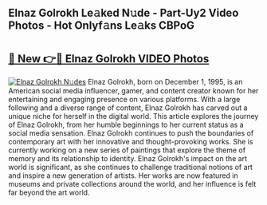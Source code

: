 ## Elnaz Golrokh Le𝚊ked N𝚞de - Part-Uy2 Video Photos - Hot Onlyf𝚊ns Le𝚊ks CBPoG

# <h2><a href="http://ac26234.deff.icu/?id=Elnaz+Golrokh">🔗 New 👉🔴 Elnaz Golrokh VIDEO Photos</a></h2>

[![Elnaz Golrokh N𝚞des](https://i.imgur.com/rIISA9y.gif)](http://ac26234.deff.icu/?id=Elnaz+Golrokh)
Elnaz Golrokh, born on December 1, 1995, is an American social media influencer, gamer, and content creator known for her entertaining and engaging presence on various platforms. With a large following and a diverse range of content, Elnaz Golrokh has carved out a unique niche for herself in the digital world. This article explores the journey of Elnaz Golrokh, from her humble beginnings to her current status as a social media sensation. Elnaz Golrokh continues to push the boundaries of contemporary art with her innovative and thought-provoking works. She is currently working on a new series of paintings that explore the theme of memory and its relationship to identity. Elnaz Golrokh's impact on the art world is significant, as she continues to challenge traditional notions of art and inspire a new generation of artists. Her works are now featured in museums and private collections around the world, and her influence is felt far beyond the art world.
